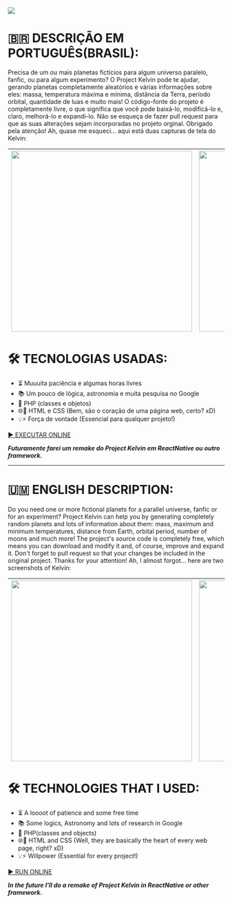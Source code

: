 <img src="https://raw.githubusercontent.com/Redwars22/Web2/main/Kelvin/resx/kelvin.png">

# 🇧🇷️ DESCRIÇÃO EM PORTUGUÊS(BRASIL):
Precisa de um ou mais planetas fictícios para algum universo paralelo, fanfic, ou para algum experimento? O Project Kelvin pode te ajudar, gerando planetas
completamente aleatórios e várias informações sobre eles: massa, temperatura máxima e mínima, distância da Terra, período orbital, quantidade de luas e muito mais!
O código-fonte do projeto é completamente livre, o que significa que você pode baixá-lo, modificá-lo e, claro, melhorá-lo e expandi-lo. Não se esqueça de fazer pull
request para que as suas alterações sejam incorporadas no projeto orginal. Obrigado pela atenção! Ah, quase me esqueci... aqui está duas capturas de tela do Kelvin:

| <img src="https://media-exp1.licdn.com/dms/image/C4E22AQFh2pFc_EVfkA/feedshare-shrink_800/0/1637597852471?e=1640822400&v=beta&t=4jcKAHW63NOTkqCUeCQS7HcrUCDQwJyS8PKiZG_qJ2w" width="420px"> | <img src="https://media-exp1.licdn.com/dms/image/C4E2CAQHeFcXNL4HE_g/comment-image-shrink_8192_1280/0/1637623692364?e=1637791200&v=beta&t=CMO9ZFzMChrOUPXICo4CR4ZUZro1QkwBCv7oNx6PGf4" width="420px">|
|--- |--- |

# 🛠️ TECNOLOGIAS USADAS:
* ⏳️ Muuuita paciência e algumas horas livres
* 📚️ Um pouco de lógica, astronomia e muita pesquisa no Google
* 🔮️ PHP (classes e objetos)
* 🌐️🧠️ HTML e CSS (Bem, são o coração de uma página web, certo? xD)
* 💡️⚡️ Força de vontade (Essencial para qualquer projeto!)

[ ▶️ EXECUTAR ONLINE](https://projectkelvin.redwars22.repl.co/)

***Futuramente farei um remake do Project Kelvin em ReactNative ou outro framework.***
<hr/>

# 🇺🇲️ ENGLISH DESCRIPTION:
Do you need one or more fictional planets for a parallel universe, fanfic or for an experiment? Project Kelvin can help you by generating completely random planets
and lots of information about them: mass, maximum and minimum temperatures, distance from Earth, orbital period, number of moons and much more! The project's source
code is completely free, which means you can download and modify it and, of course, improve and expand it. Don't forget to pull request so that your changes be 
included in the original project. Thanks for your attention! Ah, I almost forgot... here are two screenshots of Kelvin:

| <img src="https://media-exp1.licdn.com/dms/image/C4E22AQFh2pFc_EVfkA/feedshare-shrink_800/0/1637597852471?e=1640822400&v=beta&t=4jcKAHW63NOTkqCUeCQS7HcrUCDQwJyS8PKiZG_qJ2w" width="420px"> | <img src="https://media-exp1.licdn.com/dms/image/C4E2CAQHeFcXNL4HE_g/comment-image-shrink_8192_1280/0/1637623692364?e=1637791200&v=beta&t=CMO9ZFzMChrOUPXICo4CR4ZUZro1QkwBCv7oNx6PGf4" width="420px">|
|--- |--- |

# 🛠️ TECHNOLOGIES THAT I USED:
* ⏳️ A loooot of patience and some free time
* 📚️ Some logics, Astronomy and lots of research in Google
* 🔮️ PHP(classes and objects)
* 🌐️🧠️ HTML and CSS (Well, they are basically the heart of every web page, right? xD)
* 💡️⚡️ Willpower (Essential for every project!)

[ ▶️ RUN ONLINE](https://projectkelvin.redwars22.repl.co/)

***In the future I'll do a remake of Project Kelvin in ReactNative or other framework.***
